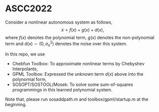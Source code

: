 # ASCC2022
Consider a nonlinear autonomous system as follows,
$$\dot{x}=f(x)+g(x)+d(x),$$
where $f(x)$ denotes the polynomial term, $g(x)$ denotes the non-polynomial term and $d(x)\sim (0,\sigma^2_n)$ denotes the noise over this system. 

In this repo, we use
- Chebfun Toolbox: To approximate nonlinear terms by Chebyshev Interpolants,
- GPML Toolbox: Expressed the unknown term $d(x)$ above into the polynomial form,
- SOSOPT/SOSTOOL/Mosek: To solve some sum-of-squares programmings in this learned polynomial system.

Note that, please run sosaddpath.m and toolbox/gpml/startup.m at the beginning. 

